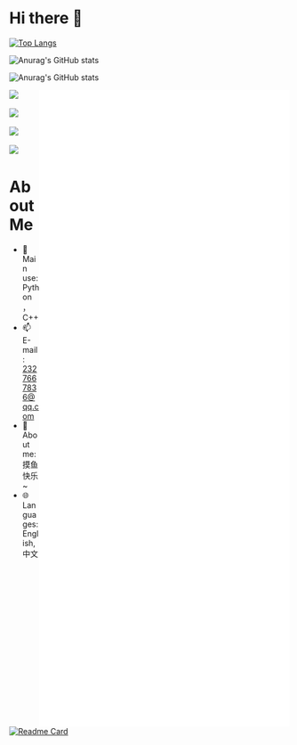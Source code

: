 # Hi there 👋

[![Top Langs](https://github-readme-stats.vercel.app/api/top-langs/?username=fallingmeteorite&count_private=true)](https://github.com/anuraghazra/github-readme-stats)

![Anurag's GitHub stats](https://github-readme-stats.vercel.app/api?username=fallingmeteorite&show=reviews,discussions_started,discussions_answered,prs_merged,prs_merged_percentage)

![Anurag's GitHub stats](https://github-readme-stats.vercel.app/api?username=fallingmeteorite&show=reviews,discussions_started,discussions_answered,prs_merged,prs_merged_percentage)

<img align="right" width="450px" src="./github-metrics.svg" />

![](https://img.shields.io/badge/-Python-3776ab?style=flat-square&logo=Python&logoColor=fff)

![](https://img.shields.io/badge/-Linux-fcc624?style=flat-square&logo=Linux&logoColor=fff)

![](https://img.shields.io/badge/Windows11-0078d6?style=flat-square&logo=windows10&logoColor=fff)

![](https://img.shields.io/badge/Visual%20Studio%20Code-007acc?style=flat-square&logo=visual-studio-code&logoColor=fff)

# About Me

- 🔭 Main use: Python，C++
- 📫 E-mail: 2327667836@qq.com
- 👯 About me: 摸鱼快乐~
- 🌐 Languages: English, 中文

[![Readme Card](https://github-readme-activity-graph.vercel.app/graph?username=fallingmeteorite&theme=react-dark)](https://github-readme-activity-graph.vercel.app)
